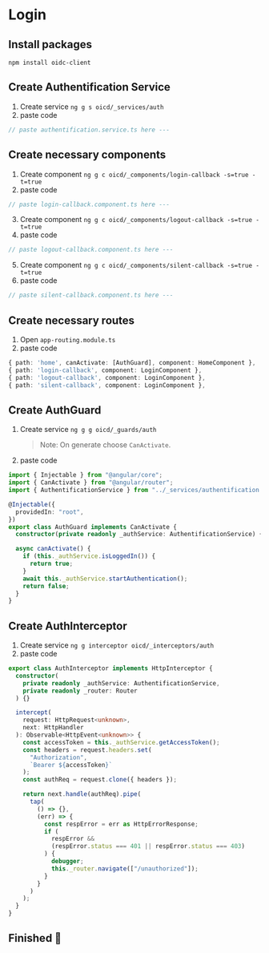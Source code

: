 # Login

## Install packages

```
npm install oidc-client
```

## Create Authentification Service

1. Create service `ng g s oicd/_services/auth`
2. paste code

```typescript
// paste authentification.service.ts here ---
```

## Create necessary components

1. Create component `ng g c oicd/_components/login-callback -s=true -t=true`
2. paste code

```typescript
// paste login-callback.component.ts here ---
```

3. Create component `ng g c oicd/_components/logout-callback -s=true -t=true`
4. paste code

```typescript
// paste logout-callback.component.ts here ---
```

5. Create component `ng g c oicd/_components/silent-callback -s=true -t=true`
6. paste code

```typescript
// paste silent-callback.component.ts here ---
```

## Create necessary routes

1. Open `app-routing.module.ts`
2. paste code

```typescript
{ path: 'home', canActivate: [AuthGuard], component: HomeComponent },
{ path: 'login-callback', component: LoginComponent },
{ path: 'logout-callback', component: LoginComponent },
{ path: 'silent-callback', component: LoginComponent },
```

## Create AuthGuard

1. Create service `ng g g oicd/_guards/auth`
   > Note: On generate choose `CanActivate`.
2. paste code

```typescript
import { Injectable } from "@angular/core";
import { CanActivate } from "@angular/router";
import { AuthentificationService } from "../_services/authentification.service";

@Injectable({
  providedIn: "root",
})
export class AuthGuard implements CanActivate {
  constructor(private readonly _authService: AuthentificationService) {}

  async canActivate() {
    if (this._authService.isLoggedIn()) {
      return true;
    }
    await this._authService.startAuthentication();
    return false;
  }
}
```

## Create AuthInterceptor

1. Create service `ng g interceptor oicd/_interceptors/auth`
2. paste code

```typescript
export class AuthInterceptor implements HttpInterceptor {
  constructor(
    private readonly _authService: AuthentificationService,
    private readonly _router: Router
  ) {}

  intercept(
    request: HttpRequest<unknown>,
    next: HttpHandler
  ): Observable<HttpEvent<unknown>> {
    const accessToken = this._authService.getAccessToken();
    const headers = request.headers.set(
      "Authorization",
      `Bearer ${accessToken}`
    );
    const authReq = request.clone({ headers });

    return next.handle(authReq).pipe(
      tap(
        () => {},
        (err) => {
          const respError = err as HttpErrorResponse;
          if (
            respError &&
            (respError.status === 401 || respError.status === 403)
          ) {
            debugger;
            this._router.navigate(["/unauthorized"]);
          }
        }
      )
    );
  }
}
```

## Finished 🏁
